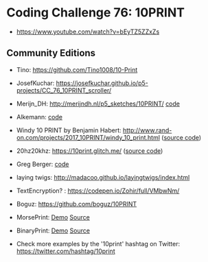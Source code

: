 # Coding Challenge 76: 10PRINT
* https://www.youtube.com/watch?v=bEyTZ5ZZxZs

## Community Editions
* Tino: https://github.com/Tino1008/10-Print
* JosefKuchar: https://josefkuchar.github.io/p5-projects/CC_76_10PRINT_scroller/
* Merijn_DH: http://merijndh.nl/p5_sketches/10PRINT/ [code](http://merijndh.nl/p5_sketches/10PRINT/p5_10PRINT.js)
* Alkemann: [code](https://gist.github.com/alkemann/23c5dc3f4129f8223bcf5f14f9b3accf)
* Windy 10 PRINT by Benjamin Habert: http://www.rand-on.com/projects/2017_10PRINT/windy_10_print.html  ([source code](https://github.com/BenjaminHabert/rand-on/blob/master/_projects/2017_10PRINT/windy_10_print.js))
* 20hz20khz: https://10print.glitch.me/  ([source code](https://glitch.com/edit/#!/10print?path=views/sketch.js:1:0))
* Greg Berger: [code](http://gregberger.github.io/10PRINT/)
* laying twigs: http://madacoo.github.io/layingtwigs/index.html
* TextEncryption? : https://codepen.io/Zohir/full/VMbwNm/
* Boguz: https://github.com/boguz/10PRINT
* MorsePrint: [Demo](https://hackesta.org/p5/10Print/?printer=morsePrint&colorize=true) [Source](https://github.com/haideralipunjabi/p5-projects/tree/master/10Print)  
* BinaryPrint: [Demo](https://hackesta.org/p5/10Print/?printer=binaryPrint&colorize=true) [Source](https://github.com/haideralipunjabi/p5-projects/tree/master/10Print)  

* Check more examples by the '10print' hashtag on Twitter: https://twitter.com/hashtag/10print
